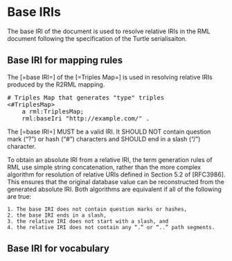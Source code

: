 # Base IRIs
The base IRI of the document is used to resolve relative IRIs in the RML document following the specification of the Turtle serialisaiton.

## Base IRI for mapping rules

The [=base IRI=] of the [=Triples Map=] is used in resolving relative IRIs produced by the R2RML mapping.


<pre class="ex-mapping nohighlight">
# Triples Map that generates "type" triples
<#TriplesMap>
    a rml:TriplesMap;
    rml:baseIri "http://example.com/" .
</pre>

The [=base IRI=] MUST be a valid IRI. It SHOULD NOT contain question mark (“?”) or hash (“#”) characters and SHOULD end in a slash (“/”) character.

To obtain an absolute IRI from a relative IRI, the term generation rules of RML use simple string concatenation, rather than the more complex algorithm for resolution of relative URIs defined in Section 5.2 of [RFC3986]. This ensures that the original database value can be reconstructed from the generated absolute IRI. Both algorithms are equivalent if all of the following are true:

    1. The base IRI does not contain question marks or hashes,
    2. the base IRI ends in a slash,
    3. the relative IRI does not start with a slash, and
    4. the relative IRI does not contain any “.” or “..” path segments.

## Base IRI for vocabulary
